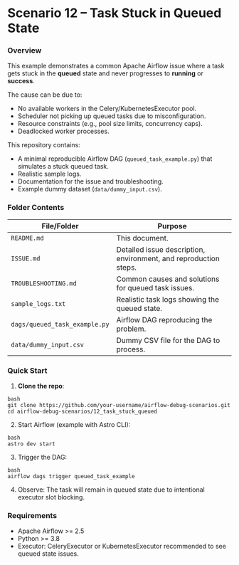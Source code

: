 # Scenario 12 – Task Stuck in Queued State

### Overview
This example demonstrates a common Apache Airflow issue where a task gets stuck in the **queued** state and never progresses to **running** or **success**.

The cause can be due to:
- No available workers in the Celery/KubernetesExecutor pool.
- Scheduler not picking up queued tasks due to misconfiguration.
- Resource constraints (e.g., pool size limits, concurrency caps).
- Deadlocked worker processes.

This repository contains:
- A minimal reproducible Airflow DAG (`queued_task_example.py`) that simulates a stuck queued task.
- Realistic sample logs.
- Documentation for the issue and troubleshooting.
- Example dummy dataset (`data/dummy_input.csv`).

### Folder Contents

| File/Folder                   | Purpose                                                      |
|--------------------------------|--------------------------------------------------------------|
| `README.md`                   | This document.                                               |
| `ISSUE.md`                    | Detailed issue description, environment, and reproduction steps. |
| `TROUBLESHOOTING.md`          | Common causes and solutions for queued task issues.          |
| `sample_logs.txt`             | Realistic task logs showing the queued state.                |
| `dags/queued_task_example.py` | Airflow DAG reproducing the problem.                         |
| `data/dummy_input.csv`        | Dummy CSV file for the DAG to process.                       |

### Quick Start

1. **Clone the repo**:
```
bash
git clone https://github.com/your-username/airflow-debug-scenarios.git
cd airflow-debug-scenarios/12_task_stuck_queued
```

2. Start Airflow (example with Astro CLI):
```
bash
astro dev start
```
3. Trigger the DAG:
```
bash
airflow dags trigger queued_task_example
```
4. Observe: The task will remain in queued state due to intentional executor slot blocking.

### Requirements
- Apache Airflow >= 2.5
- Python >= 3.8
- Executor: CeleryExecutor or KubernetesExecutor recommended to see queued state issues.

